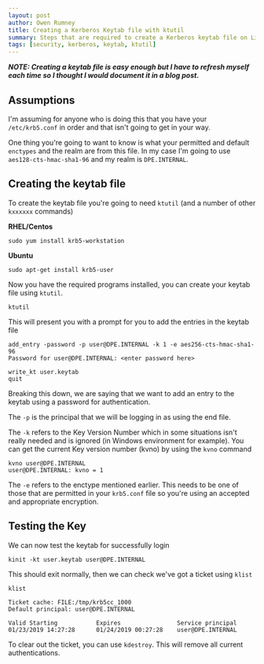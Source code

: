 ```yaml
---
layout: post
author: Owen Rumney
title: Creating a Kerberos Keytab file with ktutil
summary: Steps that are required to create a Kerberos keytab file on Linux
tags: [security, kerberos, keytab, ktutil]
---
```


***NOTE: Creating a keytab file is easy enough but I have to refresh myself each time so I thought I would document it in a blog post.***

## Assumptions
I'm assuming for anyone who is doing this that you have your `/etc/krb5.conf` in order and that isn't going to get in your way.

One thing you're going to want to know is what your permitted and default `enctypes` and the realm are from this file. In my case I'm going to use `aes128-cts-hmac-sha1-96` and my realm is `DPE.INTERNAL`.

## Creating the keytab file
To create the keytab file you're going to need `ktutil` (and a number of other `kxxxxxx` commands)

**RHEL/Centos**
```
sudo yum install krb5-workstation
```

**Ubuntu**
```
sudo apt-get install krb5-user
```

Now you have the required programs installed, you can create your keytab file using `ktutil`.

```shell
ktutil
```

This will present you with a prompt for you to add the entries in the keytab file

```shell
add_entry -password -p user@DPE.INTERNAL -k 1 -e aes256-cts-hmac-sha1-96
Password for user@DPE.INTERNAL: <enter password here>

write_kt user.keytab
quit
```

Breaking this down, we are saying that we want to add an entry to the keytab using a password for authentication. 

The `-p` is the principal that we will be logging in as using the end file. 

The `-k` refers to the Key Version Number which in some situations isn't really needed and is ignored (in Windows environment for example). You can get the current Key version number (kvno) by using the `kvno` command

```shell
kvno user@DPE.INTERNAL
user@DPE.INTERNAL: kvno = 1
```

The `-e` refers to the enctype mentioned earlier. This needs to be one of those that are permitted in your `krb5.conf` file so you're using an accepted and appropriate encryption.

## Testing the Key
We can now test the keytab for successfully login

```shell
kinit -kt user.keytab user@DPE.INTERNAL
```

This should exit normally, then we can check we've got a ticket using `klist`

```shell
klist

Ticket cache: FILE:/tmp/krb5cc_1000
Default principal: user@DPE.INTERNAL

Valid Starting           Expires                Service principal
01/23/2019 14:27:28      01/24/2019 00:27:28    user@DPE.INTERNAL
```

To clear out the ticket, you can use `kdestroy`. This will remove all current authentications.